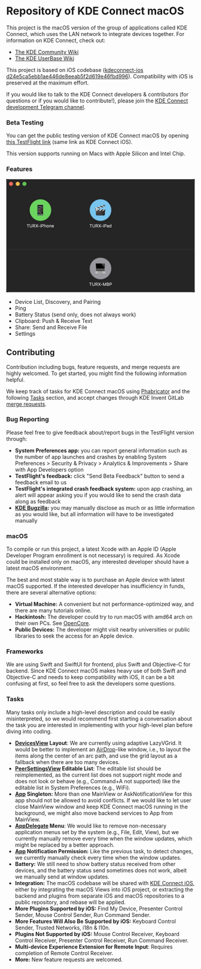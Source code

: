 # Repository of KDE Connect macOS

This project is the macOS version of the group of applications called KDE Connect, which uses the LAN network to integrate devices together. For information on KDE Connect, check out:

- [The KDE Community Wiki](https://community.kde.org/KDEConnect)
- [The KDE UserBase Wiki](https://userbase.kde.org/KDEConnect)

This project is based on iOS codebase ([kdeconnect-ios d24e5ca5ebb1ae446de8eeab5f2d619e46fbd996](https://invent.kde.org/network/kdeconnect-ios/-/tree/d24e5ca5ebb1ae446de8eeab5f2d619e46fbd996)). Compatibility with iOS is preserved at the maximum effort.

If you would like to talk to the KDE Connect developers & contributors (for questions or if you would like to contribute!), please join the [KDE Connect development Telegram channel](https://t.me/joinchat/AOS6gA37orb2dZCLhqbZjg).

### Beta Testing

You can get the public testing version of KDE Connect macOS by opening [this TestFlight link](https://testflight.apple.com/join/vxCluwBF) (same link as KDE Connect iOS).

This version supports running on Macs with Apple Silicon and Intel Chip.

### Features

![Demo Screenshot](demo.jpg)

- Device List, Discovery, and Pairing
- Ping
- Battery Status (send only, does not always work)
- Clipboard: Push & Receive Text
- Share: Send and Receive File
- Settings

## Contributing

Contribution including bugs, feature requests, and merge requests are highly welcomed. To get started, you might find the following information helpful.

We keep track of tasks for KDE Connect macOS using [Phabricator](https://phabricator.kde.org/project/board/159/) and the following [Tasks](#tasks) section, and accept changes through KDE Invent GitLab [merge requests](https://invent.kde.org/ruixuantu/kdeconnect-mac/-/merge_requests).

### Bug Reporting

Please feel free to give feedback about/report bugs in the TestFlight version through:

- **System Preferences app:** you can report general information such as the number of app launches and crashes by enabling System Preferences > Security & Privacy > Analytics & Improvements > Share with App Developers option
- **TestFlight's feedback:** click "Send Beta Feedback" button to send a feedback email to us
- **TestFlight's integrated crash feedback system:** upon app crashing, an alert will appear asking you if you would like to send the crash data along as feedback
- **[KDE Bugzilla](https://bugs.kde.org/enter_bug.cgi?product=kdeconnect&component=macos-application):** you may manually disclose as much or as little information as you would like, but all information will have to be investigated manually

### macOS

To compile or run this project, a latest Xcode with an Apple ID (Apple Developer Program enrollment is not necessary) is required. As Xcode could be installed only on macOS, any interested developer should have a latest macOS environment.

The best and most stable way is to purchase an Apple device with latest macOS supported. If the interested developer has insufficiency in funds, there are several alternative options:

- **Virtual Machine:** A convenient but not performance-optimized way, and there are many tutorials online.
- **Hackintosh:** The developer could try to run macOS with amd64 arch on their own PCs. See [OpenCore](https://dortania.github.io/OpenCore-Install-Guide/).
- **Public Devices:** The developer might visit nearby universities or public libraries to seek the access for an Apple device.

### Frameworks

We are using Swift and SwiftUI for frontend, plus Swift and Objective-C for backend. Since KDE Connect macOS makes heavy use of both Swift and Objective-C and needs to keep compatibility with iOS, it can be a bit confusing at first, so feel free to ask the developers some questions.

### Tasks

Many tasks only include a high-level description and could be easily misinterpreted, so we would recommend first starting a conversation about the task you are interested in implementing with your high-level plan before diving into coding.

- **[DevicesView](https://invent.kde.org/ruixuantu/kdeconnect-mac/-/blob/master/KDE%20Connect/Views/Devices/DevicesView.swift) Layout**: We are currently using adaptive LazyVGrid. It would be better to implement an [AirDrop](https://support.apple.com/en-us/HT203106)-like window, i.e., to layout the items along the center of an arc path, and use the grid layout as a fallback when there are too many devices.
- **[PeerSettingsView](https://invent.kde.org/ruixuantu/kdeconnect-mac/-/blob/master/KDE%20Connect/Views/Settings/PeerSettingsView.swift) Editable List**: The editable list should be reimplemented, as the current list does not support night mode and does not look or behave (e.g., Command+A not supported) like the editable list in System Preferences (e.g., WiFi).
- **[App](https://invent.kde.org/ruixuantu/kdeconnect-mac/-/blob/master/KDE%20Connect/Views/Main%20Window/App.swift) Singleton:** More than one MainView or AskNotificationView for this app should not be allowed to avoid conflicts. If we would like to let user close MainView window and keep KDE Connect macOS running in the background, we might also move backend services to App from MainView.
- **[AppDelegate](https://invent.kde.org/ruixuantu/kdeconnect-mac/-/blob/master/KDE%20Connect/Swift%20Backend/Mac/AppDelegate.swift) Menu**: We would like to remove non-necessary application menus set by the system (e.g., File, Edit, View), but we currently manually remove every time when the window updates, which might be replaced by a better approach.
- **[App](https://invent.kde.org/ruixuantu/kdeconnect-mac/-/blob/master/KDE%20Connect/Views/Main%20Window/App.swift) Notification Permission:** Like the previous task, to detect changes, we currently manually check every time when the window updates.
- **Battery:** We still need to show battery status received from other devices, and the battery status send sometimes does not work, albeit we manually send at window updates.
- **Integration:** The macOS codebase will be shared with [KDE Connect iOS](https://invent.kde.org/network/kdeconnect-ios/), either by integrating the macOS Views into iOS project, or extracting the backend and plugins from separate iOS and macOS repositories to a public repository, and rebase will be applied.
- **More Plugins Supported by iOS:** Find My Device, Presenter Control Sender, Mouse Control Sender, Run Command Sender.
- **More Features Will Also Be Supported by iOS:** Keyboard Control Sender, Trusted Networks, i18n & l10n.
- **Plugins Not Supported by iOS:** Mouse Control Receiver, Keyboard Control Receiver, Presenter Control Receiver, Run Command Receiver.
- **Multi-device Experience Extension for Remote Input**: Requires completion of Remote Control Receiver.
- **More:** New feature requests are welcomed.
